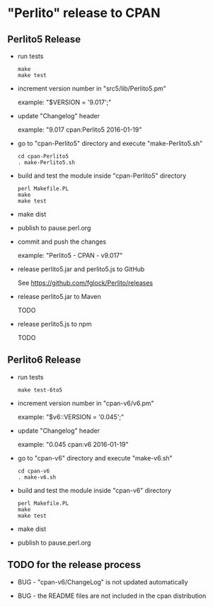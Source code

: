 "Perlito" release to CPAN
=========================

Perlito5 Release
----------------

* run tests

    ```
    make
    make test
    ```

* increment version number in "src5/lib/Perlito5.pm"

    example: "$VERSION = '9.017';"

* update "Changelog" header

    example: "9.017 cpan:Perlito5  2016-01-19"

* go to "cpan-Perlito5" directory and execute "make-Perlito5.sh"

    ```
    cd cpan-Perlito5
    . make-Perlito5.sh
    ```

* build and test the module inside "cpan-Perlito5" directory

    ```
    perl Makefile.PL
    make
    make test
    ```

* make dist

* publish to pause.perl.org

* commit and push the changes

    example: "Perlito5 - CPAN - v9.017"

* release perlito5.jar and perlito5.js to GitHub

  See https://github.com/fglock/Perlito/releases

* release perlito5.jar to Maven

  TODO

* release perlito5.js to npm

  TODO


Perlito6 Release
----------------

* run tests

    ```
    make test-6to5
    ```

* increment version number in "cpan-v6/v6.pm"

    example: "$v6::VERSION = '0.045';"

* update "Changelog" header

    example: "0.045 cpan:v6  2016-01-19"

* go to "cpan-v6" directory and execute "make-v6.sh"

    ```
    cd cpan-v6
    . make-v6.sh
    ```

* build and test the module inside "cpan-v6" directory

    ```
    perl Makefile.PL
    make
    make test
    ```

* make dist

* publish to pause.perl.org

TODO for the release process
----------------------------

* BUG - "cpan-v6/ChangeLog" is not updated automatically

* BUG - the README files are not included in the cpan distribution

